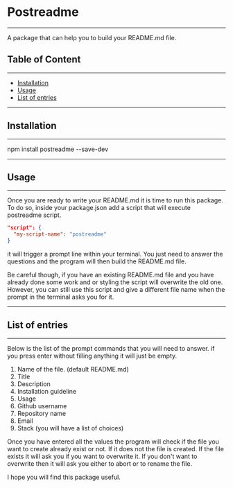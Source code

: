 # Postreadme

---

A package that can help you to build your README.md file.

## Table of Content
---

- [Installation](#Installation)
- [Usage](#Usage)
- [List of entries](#List-of-entries)


---

## Installation
---
npm install postreadme --save-dev

---

## Usage
---
Once you are ready to write your README.md it is time to run this package.
To do so, inside your package.json add a script that will execute postreadme script.
```json
"script": {
  "my-script-name": "postreadme"
}
```

it will trigger a prompt line within your terminal. You just need to answer the questions and the program will then build the README.md file.

Be careful though, if you have an existing README.md file and you have already done some work and or styling the script will overwrite the old one.
However, you can still use this script and give a different file name when the prompt in the terminal asks you for it.

---

## List of entries
---

Below is the list of the prompt commands that you will need to answer. if you press enter without filling anything it will just be empty.
1. Name of the file. (default README.md)
2. Title
3. Description
4. Installation guideline
5. Usage
6. Github username
7. Repository name
8. Email
9. Stack (you will have a list of choices)

Once you have entered all the values the program will check if the file you want to create already exist or not. If it does not the file is created. If the file exists it will ask you if you want to overwrite it. If you don't want to overwrite then it will ask you either to abort or to rename the file.

I hope you will find this package useful. 
